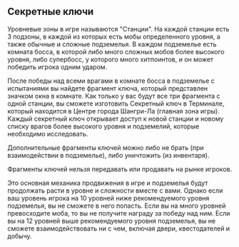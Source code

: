 ## Секретные ключи
Уровневые зоны в игре называются "Станции". На каждой станции есть 3 подзоны, в каждой из которых есть мобы определенного уровня, а также обычные и сложные подземелья. В каждом подземелье есть комната босса, в которой либо много сложных мобов более высокого уровня, либо супербосс, у которого много хитпоинтов, и он может победить игрока одним ударом.

После победы над всеми врагами в комнате босса в подземелье с испытаниями вы найдете фрагмент ключа, который представлен значком окна в комнате. Как только у вас будут все три фрагмента с одной станции, вы сможете изготовить Секретный ключ в Терминале, который находится в Центре города Шангри-Ла (главная зона игры). Каждый секретный ключ открывает доступ к новой станции и новому списку врагов более высокого уровня и подземелий, которые необходимо исследовать.  

Дополнительные фрагменты ключей можно либо не брать (при взаимодействии в подземелье), либо уничтожить (из инвентаря).

Фрагменты ключей нельзя передавать или продавать на рынке игроков.

Это основная механика продвижения в игре и подземелья будут продолжать расти в уровне и сложности вместе с вами. Однако если ваш уровень игрока на 10 уровней ниже рекомендуемого уровня подземелья, вы не сможете в него попасть. Если вы на много уровней превосходите моба, то вы не получите награду за победу над ним. Если вы на 12 уровней выше рекомендуемого уровня подземелья, вы не сможете взаимодействовать ни с чем, включая двери, квестодателей и добычу.
